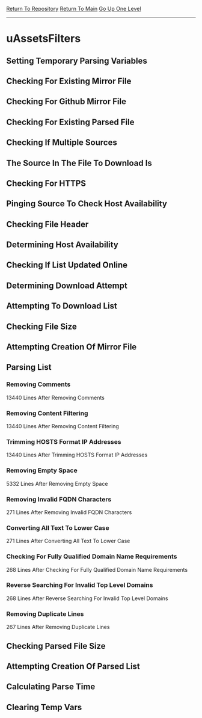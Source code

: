 [Return To Repository](https://github.com/deathbybandaid/piholeparser/)
[Return To Main](https://github.com/deathbybandaid/piholeparser/blob/master/RecentRunLogs/Mainlog.md)
[Go Up One Level](https://github.com/deathbybandaid/piholeparser/blob/master/RecentRunLogs/TopLevelScripts/30-Processing-External-Blacklists.md)
____________________________________
# uAssetsFilters
## Setting Temporary Parsing Variables
## Checking For Existing Mirror File
## Checking For Github Mirror File
## Checking For Existing Parsed File
## Checking If Multiple Sources
## The Source In The File To Download Is
## Checking For HTTPS
## Pinging Source To Check Host Availability
## Checking File Header
## Determining Host Availability
## Checking If List Updated Online
## Determining Download Attempt
## Attempting To Download List
## Checking File Size
## Attempting Creation Of Mirror File
## Parsing List
### Removing Comments
13440 Lines After Removing Comments
### Removing Content Filtering
13440 Lines After Removing Content Filtering
### Trimming HOSTS Format IP Addresses
13440 Lines After Trimming HOSTS Format IP Addresses
### Removing Empty Space
5332 Lines After Removing Empty Space
### Removing Invalid FQDN Characters
271 Lines After Removing Invalid FQDN Characters
### Converting All Text To Lower Case
271 Lines After Converting All Text To Lower Case
### Checking For Fully Qualified Domain Name Requirements
268 Lines After Checking For Fully Qualified Domain Name Requirements
### Reverse Searching For Invalid Top Level Domains
268 Lines After Reverse Searching For Invalid Top Level Domains
### Removing Duplicate Lines
267 Lines After Removing Duplicate Lines
## Checking Parsed File Size
## Attempting Creation Of Parsed List
## Calculating Parse Time
## Clearing Temp Vars
